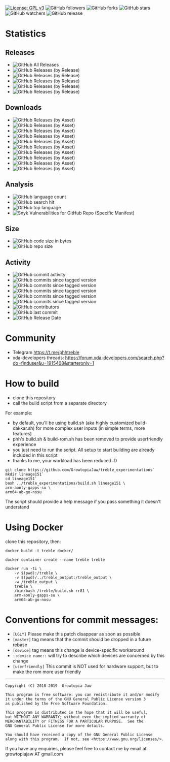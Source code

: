 [![License: GPL v3](https://img.shields.io/badge/License-GPLv3-blue.svg)](https://www.gnu.org/licenses/gpl-3.0) ![GitHub followers](https://img.shields.io/github/followers/GrowtopiaJaw.svg?style=social) ![GitHub forks](https://img.shields.io/github/forks/GrowtopiaJaw/treble_experimentations.svg?style=social) ![GitHub stars](https://img.shields.io/github/stars/GrowtopiaJaw/treble_experimentations.svg?style=social) ![GitHub watchers](https://img.shields.io/github/watchers/GrowtopiaJaw/treble_experimentations.svg?style=social) ![GitHub release](https://img.shields.io/github/release/GrowtopiaJaw/treble_experimentations.svg) 

# Statistics

## Releases
* ![GitHub All Releases](https://img.shields.io/github/downloads/GrowtopiaJaw/treble_experimentations/total.svg)
* ![GitHub Releases (by Release)](https://img.shields.io/github/downloads/GrowtopiaJaw/treble_experimentations/v1/total.svg)
* ![GitHub Releases (by Release)](https://img.shields.io/github/downloads/GrowtopiaJaw/treble_experimentations/v2/total.svg)
* ![GitHub Releases (by Release)](https://img.shields.io/github/downloads/GrowtopiaJaw/treble_experimentations/v3/total.svg)
* ![GitHub Releases (by Release)](https://img.shields.io/github/downloads/GrowtopiaJaw/treble_experimentations/v4/total.svg)
* ![GitHub Releases (by Release)](https://img.shields.io/github/downloads/GrowtopiaJaw/treble_experimentations/v5/total.svg)

## Downloads
* ![GitHub Releases (by Asset)](https://img.shields.io/github/downloads/GrowtopiaJaw/treble_experimentations/v1/lineage151-arm64-aonly-vanilla-nosu.img.svg)
* ![GitHub Releases (by Asset)](https://img.shields.io/github/downloads/GrowtopiaJaw/treble_experimentations/v1/lineage151-arm64-aonly-vanilla-nosu.img.xz.svg)
* ![GitHub Releases (by Asset)](https://img.shields.io/github/downloads/GrowtopiaJaw/treble_experimentations/v2/du81-arm64-aonly-vanilla-nosu.img.svg)
* ![GitHub Releases (by Asset)](https://img.shields.io/github/downloads/GrowtopiaJaw/treble_experimentations/v2/du81-arm64-aonly-vanilla-nosu.img.xz.svg)
* ![GitHub Releases (by Asset)](https://img.shields.io/github/downloads/GrowtopiaJaw/treble_experimentations/v3/lineage151-arm64-aonly-vanilla-nosu.img.svg)
* ![GitHub Releases (by Asset)](https://img.shields.io/github/downloads/GrowtopiaJaw/treble_experimentations/v3/lineage151-arm64-aonly-vanilla-nosu.img.xz.svg)
* ![GitHub Releases (by Asset)](https://img.shields.io/github/downloads/GrowtopiaJaw/treble_experimentations/v4/du81-arm64-aonly-vanilla-nosu.img.svg)
* ![GitHub Releases (by Asset)](https://img.shields.io/github/downloads/GrowtopiaJaw/treble_experimentations/v4/du81-arm64-aonly-vanilla-nosu.img.xz.svg)
* ![GitHub Releases (by Asset)](https://img.shields.io/github/downloads/GrowtopiaJaw/treble_experimentations/v5/lineage151-arm64-aonly-vanilla-nosu.img.svg)
* ![GitHub Releases (by Asset)](https://img.shields.io/github/downloads/GrowtopiaJaw/treble_experimentations/v5/lineage151-arm64-aonly-vanilla-nosu.img.xz.svg)

## Analysis
* ![GitHub language count](https://img.shields.io/github/languages/count/GrowtopiaJaw/treble_experimentations.svg)
* ![GitHub search hit](https://img.shields.io/github/search/GrowtopiaJaw/treble_experimentations/treble.svg)
* ![GitHub top language](https://img.shields.io/github/languages/top/GrowtopiaJaw/treble_experimentations.svg)
* ![Snyk Vulnerabilities for GitHub Repo (Specific Manifest)](https://img.shields.io/snyk/vulnerabilities/github/GrowtopiaJaw/treble_experimentations/release/requirements.txt.svg)

## Size
* ![GitHub code size in bytes](https://img.shields.io/github/languages/code-size/GrowtopiaJaw/treble_experimentations.svg)
* ![GitHub repo size](https://img.shields.io/github/repo-size/GrowtopiaJaw/treble_experimentations.svg)

## Activity
* ![GitHub commit activity](https://img.shields.io/github/commit-activity/w/GrowtopiaJaw/treble_experimentations.svg)
* ![GitHub commits since tagged version](https://img.shields.io/github/commits-since/GrowtopiaJaw/treble_experimentations/v1.svg)
* ![GitHub commits since tagged version](https://img.shields.io/github/commits-since/GrowtopiaJaw/treble_experimentations/v2.svg)
* ![GitHub commits since tagged version](https://img.shields.io/github/commits-since/GrowtopiaJaw/treble_experimentations/v3.svg)
* ![GitHub commits since tagged version](https://img.shields.io/github/commits-since/GrowtopiaJaw/treble_experimentations/v4.svg)
* ![GitHub commits since tagged version](https://img.shields.io/github/commits-since/GrowtopiaJaw/treble_experimentations/v5.svg)
* ![GitHub contributors](https://img.shields.io/github/contributors/GrowtopiaJaw/treble_experimentations.svg)
* ![GitHub last commit](https://img.shields.io/github/last-commit/GrowtopiaJaw/treble_experimentations.svg)
* ![GitHub Release Date](https://img.shields.io/github/release-date/GrowtopiaJaw/treble_experimentations.svg)

# Community

* Telegram https://t.me/phhtreble
* xda-developers threads: https://forum.xda-developers.com/search.php?do=finduser&u=1915408&starteronly=1

# How to build

* clone this repository
* call the build script from a separate directory

For example:

* by default, you'll be using build.sh (aka highly customized build-dakkar.sh) for more complex user inputs (in simple terms, more features)
* phh's build.sh & build-rom.sh has been removed to provide userfriendly experience
* you just need to run the script. All setup to start building are already included in this script
* thanks to me, your workload has been reduced :D

```
git clone https://github.com/GrowtopiaJaw/treble_experimentations`
mkdir lineage151`
cd lineage151`
bash ../treble_experimentations/build.sh lineage151 \
arm-aonly-gapps-su \
arm64-ab-go-nosu
```

The script should provide a help message if you pass something it doesn't understand

# Using Docker

clone this repository, then:

    docker build -t treble docker/
    
    docker container create --name treble treble
    
    docker run -ti \
        -v $(pwd):/treble \
        -v $(pwd)/../treble_output:/treble_output \
        -w /treble_output \
        treble \
        /bin/bash /treble/build.sh rr81 \
        arm-aonly-gapps-su \
        arm64-ab-go-nosu

# Conventions for commit messages:

* `[UGLY]` Please make this patch disappear as soon as possible
* `[master]` tag means that the commit should be dropped in a future
  rebase
* `[device]` tag means this change is device-specific workaround
* `::device name::` will try to describe which devices are concerned
  by this change
* `[userfriendly]` This commit is NOT used for hardware support, but
  to make the rom more user friendly

---

    Copyright (C) 2018-2019  Growtopia Jaw

    This program is free software: you can redistribute it and/or modify
    it under the terms of the GNU General Public License version 3
    as published by the Free Software Foundation.
    
    This program is distributed in the hope that it will be useful,
    but WITHOUT ANY WARRANTY; without even the implied warranty of
    MERCHANTABILITY or FITNESS FOR A PARTICULAR PURPOSE.  See the
    GNU General Public License for more details.   

    You should have received a copy of the GNU General Public License
    along with this program.  If not, see <https://www.gnu.org/licenses/>.

If you have any enquiries, please feel free to contact me by email at growtopiajaw AT gmail.com
